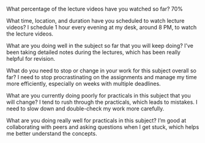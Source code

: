 What percentage of the lecture videos have you watched so far?
70%

What time, location, and duration have you scheduled to watch lecture videos?
I schedule 1 hour every evening at my desk, around 8 PM, to watch the lecture videos.

What are you doing well in the subject so far that you will keep doing?
I’ve been taking detailed notes during the lectures, which has been really helpful for revision.

What do you need to stop or change in your work for this subject overall so far?
I need to stop procrastinating on the assignments and manage my time more efficiently, especially on weeks with multiple deadlines.

What are you currently doing poorly for practicals in this subject that you will change?
I tend to rush through the practicals, which leads to mistakes. I need to slow down and double-check my work more carefully.

What are you doing really well for practicals in this subject?
I’m good at collaborating with peers and asking questions when I get stuck, which helps me better understand the concepts.